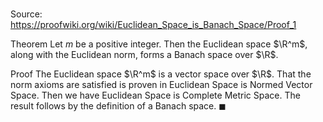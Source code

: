 # 

Source: https://proofwiki.org/wiki/Euclidean_Space_is_Banach_Space/Proof_1

Theorem
Let $m$ be a positive integer.
Then the Euclidean space $\R^m$, along with the Euclidean norm, forms a Banach space over $\R$.


Proof
The Euclidean space $\R^m$ is a vector space over $\R$.
That the norm axioms are satisfied is proven in Euclidean Space is Normed Vector Space.
Then we have Euclidean Space is Complete Metric Space.
The result follows by the definition of a Banach space.
$\blacksquare$





